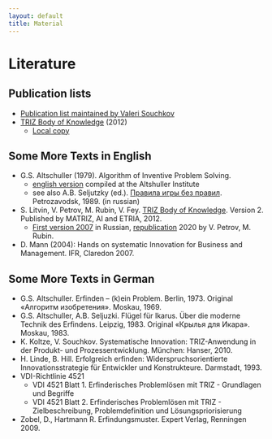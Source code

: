 ```yaml
---
layout: default
title: Material
---
```


# Literature

## Publication lists

* [Publication list maintained by Valeri Souchkov](http://www.xtriz.com/publications)
* [TRIZ Body of Knowledge](https://matriz.org/wp-content/uploads/2012/07/TRIZ-Body-of-Knowledge-final.pdf) (2012)
  * [Local copy](Texts/TBK-2012.pdf)

## Some More Texts in English

* G.S. Altschuller (1979). Algorithm of Inventive Problem Solving.
  * [english version](http://wumm.uni-leipzig.de/Presentations/ariz85c.pdf)
    compiled at the Altshuller Institute
  * see also A.B. Seljutzky (ed.). [Правила игры без правил](http://ratriz.ru/wp-content/uploads/2015/07/%D0%A1%D0%B5%D0%BB%D1%8E%D1%86%D0%BA%D0%B8%D0%B9-%D0%90.%D0%91.-%D0%9F%D1%80%D0%B0%D0%B2%D0%B8%D0%BB%D0%B0-%D0%B8%D0%B3%D1%80%D1%8B-%D0%B1%D0%B5%D0%B7-%D0%BF%D1%80%D0%B0%D0%B2%D0%B8%D0%BB.pdf). Petrozavodsk, 1989. (in russian)
* S. Litvin, V. Petrov, M. Rubin, V. Fey. [TRIZ Body of
  Knowledge](Texts/TBK-2012.pdf). Version 2. Published by MATRIZ, AI and
  ETRIA, 2012.
  * [First version 2007](https://triz-summit.ru/triz/metod/basics/1/203703/)
    in Russian,
    [republication](https://ridero.ru/books/osnovy_znanii_po_triz/) 2020 by
    V. Petrov, M. Rubin.
* D. Mann (2004): Hands on systematic Innovation for Business and Management.
  IFR, Claredon 2007.

## Some More Texts in German

* G.S. Altschuller. Erfinden – (k)ein Problem. Berlin, 1973. Original «Алгоритм
  изобретения». Moskau, 1969.
* G.S. Altschuller, A.B. Seljuzki. Flügel für Ikarus. Über die moderne Technik
  des Erfindens. Leipzig, 1983. Original «Крылья для Икара». Moskau, 1983. 
* K. Koltze, V. Souchkov. Systematische Innovation: TRIZ-Anwendung in der
  Produkt- und Prozessentwicklung. München: Hanser, 2010. 
* H. Linde, B. Hill. Erfolgreich erfinden: Widerspruchsorientierte
  Innovationsstrategie für Entwickler und Konstrukteure. Darmstadt, 1993. 
* VDI-Richtlinie 4521
  * VDI 4521 Blatt 1. Erfinderisches Problemlösen mit TRIZ - Grundlagen und
    Begriffe
  * VDI 4521 Blatt 2. Erfinderisches Problemlösen mit TRIZ - Zielbeschreibung,
    Problemdefinition und Lösungspriorisierung
* Zobel, D., Hartmann R. Erfindungsmuster. Expert Verlag, Renningen 2009.


